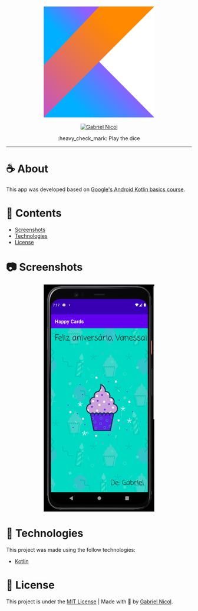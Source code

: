 


         
<p align="center">
   <img src="https://github.com/moraesnicol/dice_roll/blob/master/kotlin-1-logo-png-transparent.png" alt="kotlin" width="300"/>
</p>

<p align="center">
   <a href="https://www.linkedin.com/in/moraesnicol/">
      <img alt="Gabriel Nicol" src="https://img.shields.io/badge/linkedin-%230077B5.svg?&style=for-the-badge&logo=linkedin&logoColor=white" />
   </a>
 
</p>

<p align="center">
  :heavy_check_mark: Play the dice
</p>

<hr />






# :coffee: About

This app was developed based on [Google's Android Kotlin basics course](https://developer.android.com/courses/android-basics-kotlin/course).


# 📌 Contents

* [Screenshots](#camera-screenshot)
* [Technologies](#rocket-technologies)
* [License](#page_facing_up-license)

# :camera: Screenshots
<div align="center">
   <img src="https://github.com/moraesnicol/appbirthday/blob/master/google_course1.png" width="300px">

</div>

# :rocket: Technologies
This project was made using the follow technologies:

* [Kotlin](https://kotlinlang.org/)




# :page_facing_up: License

This project is under the [MIT License](./LICENSE) |
Made with 💖 by [Gabriel Nicol](https://www.linkedin.com/in/gabrielnicol/).
